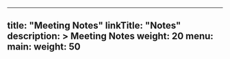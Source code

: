
---
title: "Meeting Notes"
linkTitle: "Notes"
description: >
  Meeting Notes
weight: 20
menu:
  main:
    weight: 50
---

